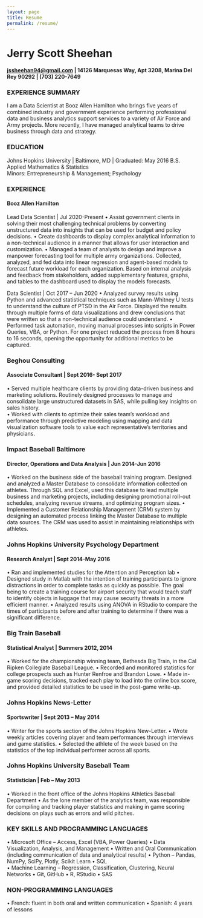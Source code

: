 ```yaml
---
layout: page
title: Resume
permalink: /resume/
---
```

# Jerry Scott Sheehan

#### jssheehan94@gmail.com | 14126 Marquesas Way, Apt 3208, Marina Del Rey 90292 | (703) 220-7649

### EXPERIENCE SUMMARY
I am a Data Scientist at Booz Allen Hamilton who brings five years of combined industry and government experience performing professional data and business analytics support services to a variety of Air Force and Army projects. More recently, I have managed analytical teams to drive business through data and strategy.

### EDUCATION
Johns Hopkins University | Baltimore, MD | Graduated: May 2016
B.S. Applied Mathematics & Statistics							                 
Minors: Entrepreneurship & Management; Psychology

### EXPERIENCE
#### Booz Allen Hamilton	 
Lead Data Scientist | Jul 2020-Present
•	Assist government clients in solving their most challenging technical problems by converting unstructured data into insights that can be used for budget and policy decisions.
•	Create dashboards to display complex analytical information to a non-technical audience in a manner that allows for user interaction and customization.
•	Managed a team of analysts to design and improve a manpower forecasting tool for multiple army organizations. Collected, analyzed, and fed data into linear regression and agent-based models to forecast future workload for each organization. Based on internal analysis and feedback from stakeholders, added supplementary features, graphs, and tables to the dashboard used to display the models forecasts.

Data Scientist | Oct 2017 – Jun 2020
•	Analyzed survey results using Python and advanced statistical techniques such as Mann-Whitney U tests to understand the culture of PTSD in the Air Force. Displayed the results through multiple forms of data visualizations and drew conclusions that were written so that a non-technical audience could understand.
•	Performed task automation, moving manual processes into scripts in Power Queries, VBA, or Python. For one project reduced the process from 8 hours to 16 seconds, opening the opportunity for additional metrics to be captured.

### Beghou Consulting	
#### Associate Consultant | Sept 2016- Sept 2017
•	Served multiple healthcare clients by providing data-driven business and marketing solutions. Routinely designed processes to manage and consolidate large unstructured datasets in SAS, while pulling key insights on sales history.  
•	Worked with clients to optimize their sales team’s workload and performance through predictive modeling using mapping and data visualization software tools to value each representative’s territories and physicians.  

### Impact Baseball Baltimore		                					 
#### Director, Operations and Data Analysis | Jun 2014-Jun 2016
•	Worked on the business side of the baseball training program. Designed and analyzed a Master Database to consolidate information collected on athletes. Through SQL and Excel, used this database to lead multiple business and marketing projects, including designing promotional roll-out schedules, analyzing revenue streams, and optimizing program sizes. 
•	Implemented a Customer Relationship Management (CRM) system by designing an automated process linking the Master Database to multiple data sources. The CRM was used to assist in maintaining relationships with athletes.

### Johns Hopkins University Psychology Department
#### Research Analyst | Sept 2014-May 2016
•	Ran and implemented studies for the Attention and Perception lab 
•	Designed study in Matlab with the intention of training participants to ignore distractions in order to complete tasks as quickly as possible. The goal being to create a training course for airport security that would teach staff to identify objects in luggage that may cause security threats in a more efficient manner.
•	Analyzed results using ANOVA in RStudio to compare the times of participants before and after training to determine if there was a significant difference. 

### Big Train Baseball								             
#### Statistical Analyst | Summers 2012, 2014
•	Worked for the championship winning team, Bethesda Big Train, in the Cal Ripken Collegiate Baseball League.
•	Recorded and monitored statistics for college prospects such as Hunter Renfroe and Brandon Lowe.
•	Made in-game scoring decisions, tracked each play to load into the online box score, and provided detailed statistics to be used in the post-game write-up. 

### Johns Hopkins News-Letter
#### Sportswriter | Sept 2013 – May 2014
•	Writer for the sports section of the Johns Hopkins New-Letter.
•	Wrote weekly articles covering player and team performances through interviews and game statistics.
•	Selected the athlete of the week based on the statistics of the top individual performer across all sports. 

### Johns Hopkins University Baseball Team							      
#### Statistician | Feb – May 2013
•	Worked in the front office of the Johns Hopkins Athletics Baseball Department
•	As the lone member of the analytics team, was responsible for compiling and tracking player statistics and making in game scoring decisions on plays such as errors and wild pitches.

### KEY SKILLS AND PROGRAMMING LANGUAGES
•	Microsoft Office – Access, Excel (VBA, Power Queries)
•	Data Visualization, Analysis, and Management
•	Written and Oral Communication (including communication of data and analytical results)
•	Python – Pandas, NumPy, SciPy, Plotly, Scikit Learn
•	SQL 	          
•	Machine Learning – Regression, Classification, Clustering, Neural Networks
•	Git, GitHub
•	R, RStudio
•	SAS

### NON-PROGRAMMING LANGUAGES
•	French: fluent in both oral and written communication 
•	Spanish: 4 years of lessons

